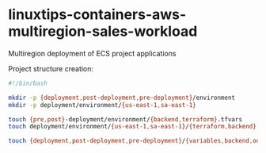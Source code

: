 # linuxtips-containers-aws-multiregion-sales-workload
Multiregion deployment of ECS project applications


Project structure creation:

```sh
#!/bin/bash

mkdir -p {deployment,post-deployment,pre-deployment}/environment
mkdir -p deployment/environment/{us-east-1,sa-east-1}

touch {pre,post}-deployment/environment/{backend,terraform}.tfvars
touch deployment/environment/{us-east-1,sa-east-1}/{terraform,backend}.tfvars

touch {deployment,post-deployment,pre-deployment}/{variables,backend,output,providers,data}.tf
```